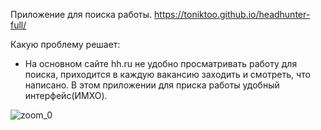Приложение для поиска работы. https://toniktoo.github.io/headhunter-full/

Какую проблему решает:
 - На основном сайте hh.ru не удобно просматривать работу для поиска, приходится в каждую вакансию заходить и смотреть, что написано.
   В этом приложении для приска работы удобный интерфейс(ИМХО).

 
 ![zoom_0](https://user-images.githubusercontent.com/46635218/88360721-71ae2400-cd7f-11ea-81ba-47963e1fd10a.gif)


